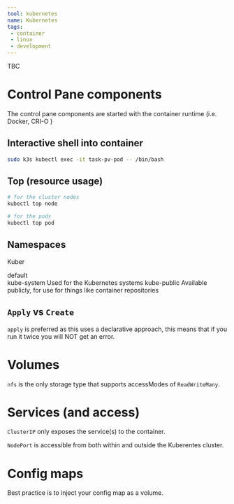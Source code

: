 ```yaml
---
tool: kubernetes
name: Kubernetes
tags:
 - container
 - linux
 - development
--- 
```


TBC
<!--more-->

# Control Pane components

The control pane components are started with the container runtime (i.e. Docker, CRI-O )

## Interactive shell into container

```sh
sudo k3s kubectl exec -it task-pv-pod -- /bin/bash
```

## Top (resource usage)

```sh
# for the cluster nodes
kubectl top node

# for the pods
kubectl top pod
```

## Namespaces

Kuber

default           
kube-system       Used for the Kubernetes systems
kube-public       Available publicly, for use for things like container repositories

## `Apply` vs `Create`

`apply` is preferred as this uses a declarative approach, this means that if you run it twice you will NOT get an error.

# Volumes

`nfs` is the only storage type that supports accessModes of `ReadWriteMany`.

# Services (and access)

`ClusterIP` only exposes the service(s) to the container.

`NodePort` is accessible from both within and outside the Kuberentes cluster.

# Config maps

Best practice is to inject your config map as a volume.